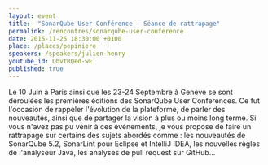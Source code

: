 ```yaml
---
layout: event
title:  "SonarQube User Conférence - Séance de rattrapage"
permalink: /rencontres/sonarqube-user-conference
date: 2015-11-25 18:30:00 +0100
place: /places/pepiniere
speakers: /speakers/julien-henry
youtube_id: DbvtRQed-wE
published: true
---
```


Le 10 Juin à Paris ainsi que les 23-24 Septembre à Genève se sont déroulées les premières éditions des SonarQube User Conferences. Ce fut l'occasion de rappeler l'évolution de la plateforme, de parler des nouveautés, ainsi que de partager la vision à plus ou moins long terme. Si vous n'avez pas pu venir à ces événements, je vous propose de faire un rattrapage sur certains des sujets abordés comme : les nouveautés de SonarQube 5.2, SonarLint pour Eclipse et IntelliJ IDEA, les nouvelles règles de l'analyseur Java, les analyses de pull request sur GitHub...
